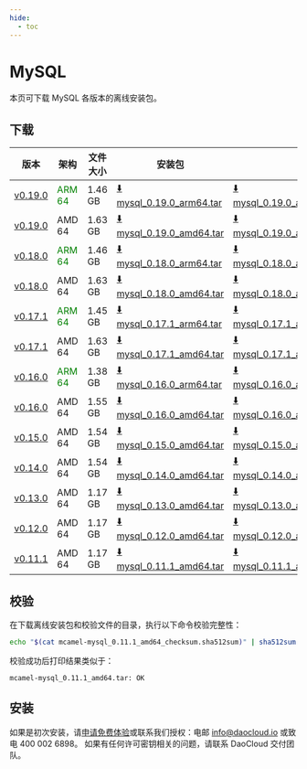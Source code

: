 ```yaml
---
hide:
  - toc
---
```


# MySQL

本页可下载 MySQL 各版本的离线安装包。

## 下载

| 版本 | 架构 | 文件大小 | 安装包 | 校验文件 | 更新日期 |
| --- | ---- | ------ | ------ | ------ | ------- |
| [v0.19.0](../../../middleware/mysql/release-notes.md) | <font color=green>ARM 64</font> | 1.46 GB | [:arrow_down: mysql_0.19.0_arm64.tar](https://qiniu-download-public.daocloud.io/DaoCloud_Enterprise/mcamel-mysql_0.19.0_arm64.tar) | [:arrow_down: mysql_0.19.0_arm64_checksum.sha512sum](https://qiniu-download-public.daocloud.io/DaoCloud_Enterprise/mcamel-mysql_0.19.0_arm64_checksum.sha512sum) | 2024-07-04 |
| [v0.19.0](../../../middleware/mysql/release-notes.md) | AMD 64 | 1.63 GB | [:arrow_down: mysql_0.19.0_amd64.tar](https://qiniu-download-public.daocloud.io/DaoCloud_Enterprise/mcamel-mysql_0.19.0_amd64.tar) | [:arrow_down: mysql_0.19.0_amd64_checksum.sha512sum](https://qiniu-download-public.daocloud.io/DaoCloud_Enterprise/mcamel-mysql_0.19.0_amd64_checksum.sha512sum) | 2024-07-04 |
| [v0.18.0](../../../middleware/mysql/release-notes.md) | <font color=green>ARM 64</font> | 1.46 GB | [:arrow_down: mysql_0.18.0_arm64.tar](https://qiniu-download-public.daocloud.io/DaoCloud_Enterprise/mcamel-mysql_0.18.0_arm64.tar) | [:arrow_down: mysql_0.18.0_arm64_checksum.sha512sum](https://qiniu-download-public.daocloud.io/DaoCloud_Enterprise/mcamel-mysql_0.18.0_arm64_checksum.sha512sum) | 2024-06-05 |
| [v0.18.0](../../../middleware/mysql/release-notes.md) | AMD 64 | 1.63 GB | [:arrow_down: mysql_0.18.0_amd64.tar](https://qiniu-download-public.daocloud.io/DaoCloud_Enterprise/mcamel-mysql_0.18.0_amd64.tar) | [:arrow_down: mysql_0.18.0_amd64_checksum.sha512sum](https://qiniu-download-public.daocloud.io/DaoCloud_Enterprise/mcamel-mysql_0.18.0_amd64_checksum.sha512sum) | 2024-06-05 |
| [v0.17.1](../../../middleware/mysql/release-notes.md) | <font color=green>ARM 64</font> | 1.45 GB | [:arrow_down: mysql_0.17.1_arm64.tar](https://qiniu-download-public.daocloud.io/DaoCloud_Enterprise/mcamel-mysql_0.17.1_arm64.tar) | [:arrow_down: mysql_0.17.1_arm64_checksum.sha512sum](https://qiniu-download-public.daocloud.io/DaoCloud_Enterprise/mcamel-mysql_0.17.1_arm64_checksum.sha512sum) | 2024-05-08 |
| [v0.17.1](../../../middleware/mysql/release-notes.md) | AMD 64 | 1.63 GB | [:arrow_down: mysql_0.17.1_amd64.tar](https://qiniu-download-public.daocloud.io/DaoCloud_Enterprise/mcamel-mysql_0.17.1_amd64.tar) | [:arrow_down: mysql_0.17.1_amd64_checksum.sha512sum](https://qiniu-download-public.daocloud.io/DaoCloud_Enterprise/mcamel-mysql_0.17.1_amd64_checksum.sha512sum) | 2024-05-08 |
| [v0.16.0](../../../middleware/mysql/release-notes.md) | <font color="green">ARM 64</font> | 1.38 GB | [:arrow_down: mysql_0.16.0_arm64.tar](https://qiniu-download-public.daocloud.io/DaoCloud_Enterprise/mcamel-mysql_0.16.0_arm64.tar) | [:arrow_down: mysql_0.16.0_arm64_checksum.sha512sum](https://qiniu-download-public.daocloud.io/DaoCloud_Enterprise/mcamel-mysql_0.16.0_arm64_checksum.sha512sum) | 2024-04-03 |
| [v0.16.0](../../../middleware/mysql/release-notes.md) | AMD 64 | 1.55 GB | [:arrow_down: mysql_0.16.0_amd64.tar](https://qiniu-download-public.daocloud.io/DaoCloud_Enterprise/mcamel-mysql_0.16.0_amd64.tar) | [:arrow_down: mysql_0.16.0_amd64_checksum.sha512sum](https://qiniu-download-public.daocloud.io/DaoCloud_Enterprise/mcamel-mysql_0.16.0_amd64_checksum.sha512sum) | 2024-04-03 |
| [v0.15.0](../../../middleware/mysql/release-notes.md) | AMD 64 | 1.54 GB | [:arrow_down: mysql_0.15.0_amd64.tar](https://qiniu-download-public.daocloud.io/DaoCloud_Enterprise/mcamel-mysql_0.15.0_amd64.tar) | [:arrow_down: mysql_0.15.0_amd64_checksum.sha512sum](https://qiniu-download-public.daocloud.io/DaoCloud_Enterprise/mcamel-mysql_0.15.0_amd64_checksum.sha512sum) | 2024-02-01 |
| [v0.14.0](../../../middleware/mysql/release-notes.md) | AMD 64 | 1.54 GB | [:arrow_down: mysql_0.14.0_amd64.tar](https://qiniu-download-public.daocloud.io/DaoCloud_Enterprise/mcamel-mysql_0.14.0_amd64.tar) | [:arrow_down: mysql_0.14.0_amd64_checksum.sha512sum](https://qiniu-download-public.daocloud.io/DaoCloud_Enterprise/mcamel-mysql_0.14.0_amd64_checksum.sha512sum) | 2024-01-04 |
| [v0.13.0](../../../middleware/mysql/release-notes.md) | AMD 64 | 1.17 GB | [:arrow_down: mysql_0.13.0_amd64.tar](https://qiniu-download-public.daocloud.io/DaoCloud_Enterprise/mcamel-mysql_0.13.0_amd64.tar) | [:arrow_down: mysql_0.13.0_amd64_checksum.sha512sum](https://qiniu-download-public.daocloud.io/DaoCloud_Enterprise/mcamel-mysql_0.13.0_amd64_checksum.sha512sum) | 2023-12-10 |
| [v0.12.0](../../../middleware/mysql/release-notes.md) | AMD 64 | 1.17 GB | [:arrow_down: mysql_0.12.0_amd64.tar](https://qiniu-download-public.daocloud.io/DaoCloud_Enterprise/mcamel-mysql_0.12.0_amd64.tar) | [:arrow_down: mysql_0.12.0_amd64_checksum.sha512sum](https://qiniu-download-public.daocloud.io/DaoCloud_Enterprise/mcamel-mysql_0.12.0_amd64_checksum.sha512sum) | 2023-11-02 |
| [v0.11.1](../../../middleware/mysql/release-notes.md) | AMD 64 | 1.17 GB | [:arrow_down: mysql_0.11.1_amd64.tar](https://qiniu-download-public.daocloud.io/DaoCloud_Enterprise/mcamel-mysql_0.11.1_amd64.tar) | [:arrow_down: mysql_0.11.1_amd64_checksum.sha512sum](https://qiniu-download-public.daocloud.io/DaoCloud_Enterprise/mcamel-mysql_0.11.1_amd64_checksum.sha512sum) | 2023-10-20 |

## 校验

在下载离线安装包和校验文件的目录，执行以下命令校验完整性：

```sh
echo "$(cat mcamel-mysql_0.11.1_amd64_checksum.sha512sum)" | sha512sum -c
```

校验成功后打印结果类似于：

```none
mcamel-mysql_0.11.1_amd64.tar: OK
```

## 安装

如果是初次安装，请[申请免费体验](../../../dce/license0.md)或联系我们授权：电邮 info@daocloud.io 或致电 400 002 6898。
如果有任何许可密钥相关的问题，请联系 DaoCloud 交付团队。